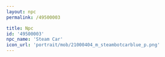 ```yaml
---
layout: npc
permalink: /49500003

title: Npc
id: '49500003'
npc_name: 'Steam Car'
icon_url: 'portrait/mob/21000404_m_steambotcarblue_p.png'
---
```

